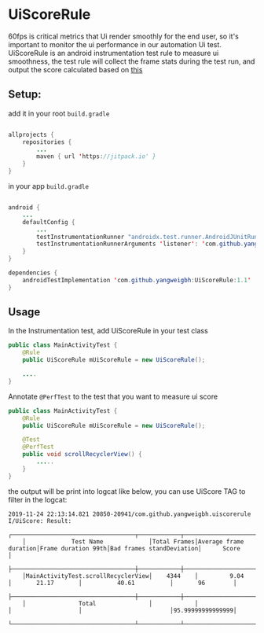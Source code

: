 # UiScoreRule

60fps is critical metrics that Ui render smoothly for the end user, so it's important to monitor the ui performance in our automation Ui test. UiScoreRule is an android instrumentation test rule to measure ui smoothness, the test rule will collect the frame stats during the test run, and output the score calculated based on [this](http://androidxref.com/9.0.0_r3/xref/frameworks/base/tests/JankBench/app/src/main/java/com/android/benchmark/results/UiBenchmarkResult.java#125)

###

## Setup:

add it in your root `build.gradle`

```java

allprojects {
    repositories {
        ...
        maven { url 'https://jitpack.io' }
    }
}
```
in your app `build.gradle`

```java

android {
    ...
    defaultConfig {
        ...
        testInstrumentationRunner "androidx.test.runner.AndroidJUnitRunner"
        testInstrumentationRunnerArguments 'listener': 'com.github.yangweigbh.uiscore.TestListener'
    }
}

dependencies {
    androidTestImplementation 'com.github.yangweigbh:UiScoreRule:1.1'
}

```

## Usage

In the Instrumentation test, add UiScoreRule in your test class

```java
public class MainActivityTest {
    @Rule
    public UiScoreRule mUiScoreRule = new UiScoreRule();

    ....
}
```

Annotate `@PerfTest` to the test that you want to measure ui score

```java
public class MainActivityTest {
    @Rule
    public UiScoreRule mUiScoreRule = new UiScoreRule();

    @Test
    @PerfTest
    public void scrollRecyclerView() {
        .....
    }
}
```
the output will be print into logcat like below, you can use UiScore TAG to filter in the logcat:

```
2019-11-24 22:13:14.821 20850-20941/com.github.yangweigbh.uiscorerule I/UiScore: Result: 
    ┌───────────────────────────────────┬────────────┬──────────────────────┬───────────────────┬─────────────────────────┬─────────────────┐
    │             Test Name             │Total Frames│Average frame duration│Frame duration 99th│Bad frames standDeviation│      Score      │
    ├───────────────────────────────────┼────────────┼──────────────────────┼───────────────────┼─────────────────────────┼─────────────────┤
    │MainActivityTest.scrollRecyclerView│    4344    │         9.04         │       21.17       │          40.61          │       96        │
    ├───────────────────────────────────┼────────────┼──────────────────────┼───────────────────┼─────────────────────────┼─────────────────┤
    │               Total               │            │                      │                   │                         │95.99999999999999│
    └───────────────────────────────────┴────────────┴──────────────────────┴───────────────────┴─────────────────────────┴─────────────────┘

```